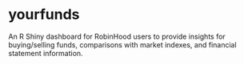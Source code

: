# yourfunds
An R Shiny dashboard for RobinHood users to provide insights for buying/selling funds, comparisons with market indexes, and financial statement information.
